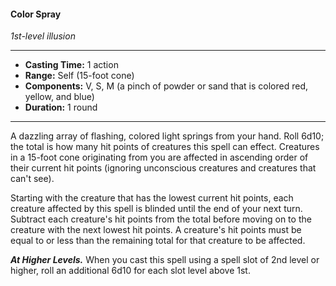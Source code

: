 #### Color Spray
*1st-level illusion*
___
- **Casting Time:** 1 action
- **Range:** Self (15-foot cone)
- **Components:** V, S, M (a pinch of powder or sand that is colored red, yellow, and blue)
- **Duration:** 1 round
---
A dazzling array of flashing, colored light springs from your hand. Roll 6d10; the total is how many hit points of creatures this spell can effect. Creatures in a 15-foot cone originating from you are affected in ascending order of their current hit points (ignoring unconscious creatures and creatures that can't see).

Starting with the creature that has the lowest current hit points, each creature affected by this spell is blinded until the end of your next turn. Subtract each creature's hit points from the total before moving on to the creature with the next lowest hit points. A creature's hit points must be equal to or less than the remaining total for that creature to be affected.

***At Higher Levels.*** When you cast this spell using a spell slot of 2nd level or higher, roll an additional 6d10 for each slot level above 1st.